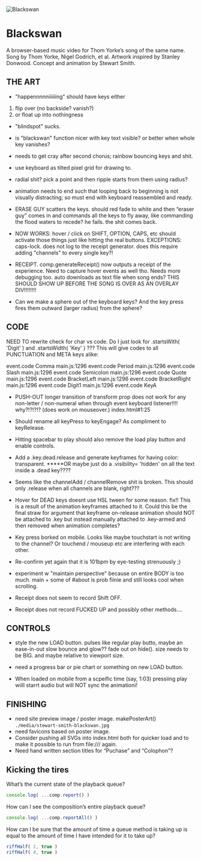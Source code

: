 

![Blackswan](./media/stewart-smith-blackswan.jpg "Blackswan")  

Blackswan
========================================================================

A browser-based music video for Thom Yorke’s song of the same name.
Song by Thom Yorke, Nigel Godrich, et al.
Artwork inspired by Stanley Donwood.
Concept and animation by Stewart Smith.  

  
  

THE ART
------------------------------------------------------------------------




- "happennnnniiiiiing" should have keys either
1. flip over (no backside? vanish?) 
2. or float up into nothingness





- "blindspot" sucks.

- is "blackswan" function nicer with key text visible? or better when whole key vanishes?

- needs to get cray after second chorus; rainbow bouncing keys and shit.

- use keyboard as tilted pixel grid for drawing to.

- radial shit? pick a point and then ripple starts from them using radius?

- animation needs to end such that looping back to beginning is not visually distracting; so must end with keyboard reassembled and ready.

- ERASE GUY scatters the keys. should red fade to white and then “eraser guy” comes in and commands all the keys to fly away, like commanding the flood waters to recede? he fails. the shit comes back.

- NOW WORKS: hover / click on SHIFT, OPTION, CAPS, etc should activate those things just like hitting the real buttons. EXCEPTIONS: caps-lock. does not log to the receipt generator. does this require adding "channels" to every single key?!

- RECEIPT. comp.generateReceipt() now outputs a receipt of the experience. Need to capture hover events as well tho. Needs more debugging too. auto downloads as text file when song ends?
THIS SHOULD SHOW UP BEFORE THE SONG IS OVER AS AN OVERLAY DIV!!!!!!!!

- Can we make a sphere out of the keyboard keys? And the key press fires them outward (larger radius) from the sphere?




CODE
------------------------------------------------------------------------

NEED TO rewrite check for char vs code.
Do I just look for .startsWith( 'Digit' )
and .startsWidth( 'Key' ) ???
This will give codes to all PUNCTUATION and META keys alike:

event.code Comma
main.js:1296 event.code Period
main.js:1296 event.code Slash
main.js:1296 event.code Semicolon
main.js:1296 event.code Quote
main.js:1296 event.code BracketLeft
main.js:1296 event.code BracketRight
main.js:1296 event.code Digit1
main.js:1296 event.code KeyA




- PUSH-OUT longer transition of transform prop does not work for any non-letter / non-numeral when through event keyboard listener!!!! why?!?!?!? (does work on mouseover.)
index.html#1:25

- Should rename all keyPress to keyEngage? As compliment to keyRelease.

- Hitting spacebar to play should also remove the load play button and enable controls.

- Add a .key.dead.release and generate keyframes for having color: transparent. 
*****OR maybe just do a .visibility= 'hidden' on all the text inside a .dead key????

- Seems like the channelAdd / channelRemove shit is broken. This should only .release when all channels are blank, right???




- Hover for DEAD keys doesnt use HSL tween for some reason. fix!!
This is a result of the animation keyframes attached to it.
Could this be the final straw for argument that keyframe on-release animation should NOT be attached to .key but instead manually attached to .key-armed and then removed when animation completes?

- Key press borked on mobile. Looks like maybe touchstart is not writing to the channel? Or touchend / mouseup etc are interfering with each other.

- Re-confirm yet again that it is 101bpm by eye-testing strenuously ;)

- experiment w "maintain perspective" because on entire BODY is too much. main + some of #about is prob fiinie and still looks cool when scrolling. 

- Receipt does not seem to record Shift OFF.

- Receipt does not record FUCKED UP and possibly other methods....



CONTROLS
------------------------------------------------------------------------

- style the new LOAD button. pulses like regular play butto, maybe an ease-in-out slow bounce and glow?? fade out on hide(). size needs to be BIG. and maybe relative to viewport size. 

- need a progress bar or pie chart or something on new LOAD button. 

- When loaded on mobile from a scpeific time (say, 1:03)
pressiing play wiill starrt audio but will NOT sync the animationi!





FINISHING
------------------------------------------------------------------------
- need site preview image / poster image. makePosterArt() `./media/stewart-smith-blackswan.jpg`
- need favicons based on poster image.
- Consider pushing all SVGs into index.html both for quicker load and to make it possible to run from file:/// again.
- Need hand written section titles for “Puchase” and “Colophon”?





Kicking the tires
------------------------------------------------------------------------

What’s the current state of the playback queue?  
```javascript
console.log( ...comp.report() )

```
How can I see the composition’s entire playback queue?  
```javascript
console.log( ...comp.reportAll() )

```
  
How can I be sure that the amount of time a queue method is taking up 
is equal to the amount of time I have intended for it to take up?
```javascript
riffHalf( 2, true )
riffHalf( 4, true )

```



